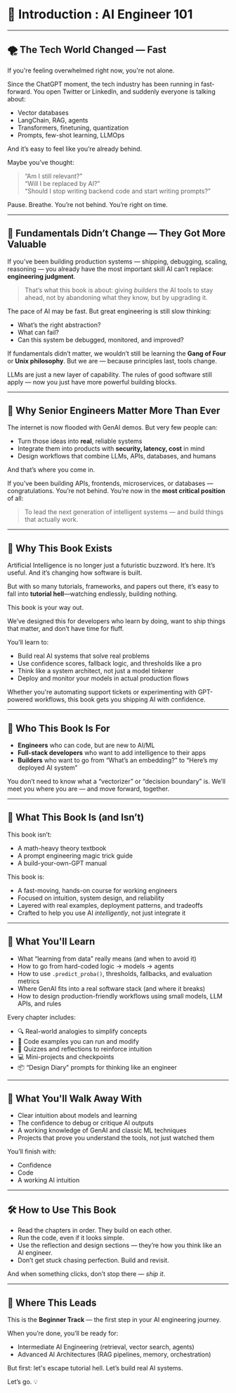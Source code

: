 # 🌟 Introduction : AI Engineer 101

---

## 🌪️ The Tech World Changed — Fast

If you're feeling overwhelmed right now, you're not alone.

Since the ChatGPT moment, the tech industry has been running in fast-forward. You open Twitter or LinkedIn, and suddenly everyone is talking about:

- Vector databases
- LangChain, RAG, agents
- Transformers, finetuning, quantization
- Prompts, few-shot learning, LLMOps

And it’s easy to feel like you’re already behind.

Maybe you’ve thought:
> “Am I still relevant?”  
> “Will I be replaced by AI?”  
> “Should I stop writing backend code and start writing prompts?”

Pause. Breathe. You’re not behind. You’re right on time.

---

## 🧱 Fundamentals Didn’t Change — They Got More Valuable

If you’ve been building production systems — shipping, debugging, scaling, reasoning — you already have the most important skill AI can’t replace: **engineering judgment**.

> That’s what this book is about: giving *builders* the AI tools to stay ahead, not by abandoning what they know, but by upgrading it.

The pace of AI may be fast. But great engineering is still slow thinking:

- What’s the right abstraction?
- What can fail?
- Can this system be debugged, monitored, and improved?

If fundamentals didn’t matter, we wouldn’t still be learning the **Gang of Four** or **Unix philosophy**. But we are — because principles last, tools change.

LLMs are just a new layer of capability. The rules of good software still apply — now you just have more powerful building blocks.

---

## 🧠 Why Senior Engineers Matter More Than Ever

The internet is now flooded with GenAI demos. But very few people can:

- Turn those ideas into **real**, reliable systems
- Integrate them into products with **security, latency, cost** in mind
- Design workflows that combine LLMs, APIs, databases, and humans

And that’s where you come in.

If you’ve been building APIs, frontends, microservices, or databases — congratulations. You’re not behind. You’re now in the **most critical position** of all:
> To lead the next generation of intelligent systems — and build things that actually work.

---

## 🎯 Why This Book Exists

Artificial Intelligence is no longer just a futuristic buzzword. It’s here. It’s useful. And it’s changing how software is built.

But with so many tutorials, frameworks, and papers out there, it’s easy to fall into **tutorial hell**—watching endlessly, building nothing.

This book is your way out.

We’ve designed this for developers who learn by doing, want to ship things that matter, and don’t have time for fluff.

You’ll learn to:
- Build real AI systems that solve real problems
- Use confidence scores, fallback logic, and thresholds like a pro
- Think like a system architect, not just a model tinkerer
- Deploy and monitor your models in actual production flows

Whether you're automating support tickets or experimenting with GPT-powered workflows, this book gets you shipping AI with confidence.

---

## 👥 Who This Book Is For

- **Engineers** who can code, but are new to AI/ML
- **Full-stack developers** who want to add intelligence to their apps
- **Builders** who want to go from “What’s an embedding?” to “Here’s my deployed AI system”

You don’t need to know what a “vectorizer” or “decision boundary” is. We’ll meet you where you are — and move forward, together.

---

## 🧭 What This Book Is (and Isn’t)

This book isn’t:

- A math-heavy theory textbook
- A prompt engineering magic trick guide
- A build-your-own-GPT manual

This book is:

- A fast-moving, hands-on course for working engineers
- Focused on intuition, system design, and reliability
- Layered with real examples, deployment patterns, and tradeoffs
- Crafted to help you use AI *intelligently*, not just integrate it

---

## 🧰 What You'll Learn

- What “learning from data” really means (and when to avoid it)
- How to go from hard-coded logic → models → agents
- How to use `.predict_proba()`, thresholds, fallbacks, and evaluation metrics
- Where GenAI fits into a real software stack (and where it breaks)
- How to design production-friendly workflows using small models, LLM APIs, and rules

Every chapter includes:

- 🔍 Real-world analogies to simplify concepts
- 🧪 Code examples you can run and modify
- 📝 Quizzes and reflections to reinforce intuition
- 💻 Mini-projects and checkpoints
- 📦 “Design Diary” prompts for thinking like an engineer

---

## 🚀 What You'll Walk Away With

- Clear intuition about models and learning
- The confidence to debug or critique AI outputs
- A working knowledge of GenAI and classic ML techniques
- Projects that prove you understand the tools, not just watched them

You’ll finish with:

- Confidence  
- Code  
- A working AI intuition

---

## 🛠 How to Use This Book

- Read the chapters in order. They build on each other.
- Run the code, even if it looks simple.
- Use the reflection and design sections — they’re how you think like an AI engineer.
- Don’t get stuck chasing perfection. Build and revisit.

And when something clicks, don’t stop there — *ship it*.

---

## 🌱 Where This Leads

This is the **Beginner Track** — the first step in your AI engineering journey.

When you’re done, you’ll be ready for:

- Intermediate AI Engineering (retrieval, vector search, agents)
- Advanced AI Architectures (RAG pipelines, memory, orchestration)

But first: let's escape tutorial hell. Let’s build real AI systems.

Let’s go. 💡